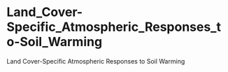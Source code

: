 # Land_Cover-Specific_Atmospheric_Responses_to-Soil_Warming
Land Cover-Specific Atmospheric Responses to Soil Warming
